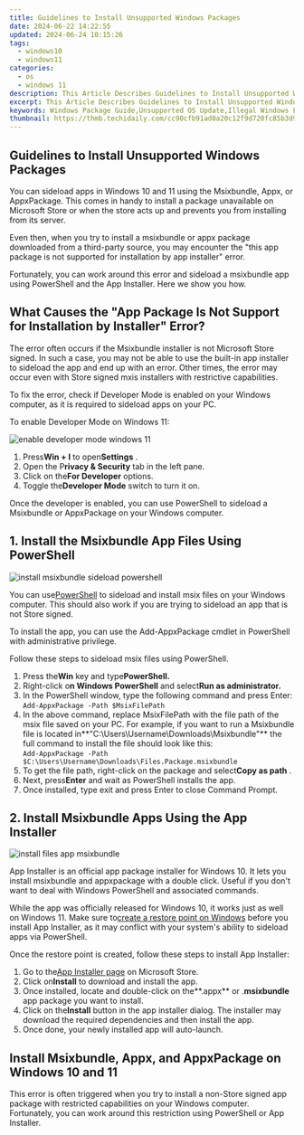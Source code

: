 ```yaml
---
title: Guidelines to Install Unsupported Windows Packages
date: 2024-06-22 14:22:55
updated: 2024-06-24 10:15:26
tags:
  - windows10
  - windows11
categories:
  - os
  - windows 11
description: This Article Describes Guidelines to Install Unsupported Windows Packages
excerpt: This Article Describes Guidelines to Install Unsupported Windows Packages
keywords: Windows Package Guide,Unsupported OS Update,Illegal Windows Extensions,Secure Win Installs,Avoiding Windows Risk,Safe System Upgrades,Compliance with Windows Policy
thumbnail: https://thmb.techidaily.com/cc90cfb91ad0a20c12f9d720fc85b3d9e0382268e1d979284c574fcec450998c.jpg
---
```


## Guidelines to Install Unsupported Windows Packages

 You can sideload apps in Windows 10 and 11 using the Msixbundle, Appx, or AppxPackage. This comes in handy to install a package unavailable on Microsoft Store or when the store acts up and prevents you from installing from its server.

 Even then, when you try to install a msixbundle or appx package downloaded from a third-party source, you may encounter the "this app package is not supported for installation by app installer" error.

 Fortunately, you can work around this error and sideload a msixbundle app using PowerShell and the App Installer. Here we show you how.

## What Causes the "App Package Is Not Support for Installation by Installer" Error?

 The error often occurs if the Msixbundle installer is not Microsoft Store signed. In such a case, you may not be able to use the built-in app installer to sideload the app and end up with an error. Other times, the error may occur even with Store signed mxis installers with restrictive capabilities.

 To fix the error, check if Developer Mode is enabled on your Windows computer, as it is required to sideload apps on your PC.

To enable Developer Mode on Windows 11:

![enable developer mode windows 11](https://static1.makeuseofimages.com/wordpress/wp-content/uploads/2023/02/enable-developer-mode-windows-11.jpg)

1. Press**Win + I** to open**Settings** .
2. Open the P**rivacy & Security** tab in the left pane.
3. Click on the**For Developer** options.
4. Toggle the**Developer Mode** switch to turn it on.

 Once the developer is enabled, you can use PowerShell to sideload a Msixbundle or AppxPackage on your Windows computer.

## 1\. Install the Msixbundle App Files Using PowerShell

![install msixbundle sideload powershell](https://static1.makeuseofimages.com/wordpress/wp-content/uploads/2023/02/install-msixbundle-sideload-powershell.jpg)

 You can use[PowerShell](https://www.makeuseof.com/what-is-windows-powershell/) to sideload and install msix files on your Windows computer. This should also work if you are trying to sideload an app that is not Store signed.

 To install the app, you can use the Add-AppxPackage cmdlet in PowerShell with administrative privilege.

Follow these steps to sideload msix files using PowerShell.

1. Press the**Win** key and type**PowerShell.**
2. Right-click o**n Windows PowerShell** and select**Run as administrator.**
3. In the PowerShell window, type the following command and press Enter:  
`Add-AppxPackage -Path $MsixFilePath`
4. In the above command, replace MsixFilePath with the file path of the msix file saved on your PC. For example, if you want to run a Msixbundle file is located in**"C:\\Users\\Username\\Downloads\\Msixbundle"** the full command to install the file should look like this:  
`Add-AppxPackage -Path $C:\Users\Username\Downloads\Files.Package.msixbundle`
5. To get the file path, right-click on the package and select**Copy as path** .
6. Next, press**Enter** and wait as PowerShell installs the app.
7. Once installed, type exit and press Enter to close Command Prompt.

## 2\. Install Msixbundle Apps Using the App Installer

![install files app msixbundle](https://static1.makeuseofimages.com/wordpress/wp-content/uploads/2023/02/install-files-app-msixbundle.jpg)

 App Installer is an official app package installer for Windows 10\. It lets you install msixbundle and appxpackage with a double click. Useful if you don't want to deal with Windows PowerShell and associated commands.

 While the app was officially released for Windows 10, it works just as well on Windows 11\. Make sure to[create a restore point on Windows](https://www.makeuseof.com/windows-11-create-restore-point/) before you install App Installer, as it may conflict with your system's ability to sideload apps via PowerShell.

 Once the restore point is created, follow these steps to install App Installer:

1. Go to the[App Installer page](https://apps.microsoft.com/store/detail/app-installer/9NBLGGH4NNS1) on Microsoft Store.
2. Click on**Install** to download and install the app.
3. Once installed, locate and double-click on the**.appx** or .**msixbundle** app package you want to install.
4. Click on the**Install** button in the app installer dialog. The installer may download the required dependencies and then install the app.
5. Once done, your newly installed app will auto-launch.

## Install Msixbundle, Appx, and AppxPackage on Windows 10 and 11

 This error is often triggered when you try to install a non-Store signed app package with restricted capabilities on your Windows computer. Fortunately, you can work around this restriction using PowerShell or App Installer.


<ins class="adsbygoogle"
     style="display:block"
     data-ad-format="autorelaxed"
     data-ad-client="ca-pub-7571918770474297"
     data-ad-slot="1223367746"></ins>



<ins class="adsbygoogle"
     style="display:block"
     data-ad-client="ca-pub-7571918770474297"
     data-ad-slot="8358498916"
     data-ad-format="auto"
     data-full-width-responsive="true"></ins>
